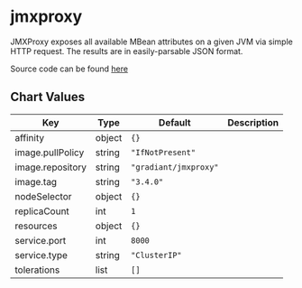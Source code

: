 jmxproxy
========
JMXProxy exposes all available MBean attributes on a given JVM via simple HTTP request. The results are in easily-parsable JSON format.

Source code can be found [here](https://mk23.github.io/jmxproxy/)



## Chart Values

| Key | Type | Default | Description |
|-----|------|---------|-------------|
| affinity | object | `{}` |  |
| image.pullPolicy | string | `"IfNotPresent"` |  |
| image.repository | string | `"gradiant/jmxproxy"` |  |
| image.tag | string | `"3.4.0"` |  |
| nodeSelector | object | `{}` |  |
| replicaCount | int | `1` |  |
| resources | object | `{}` |  |
| service.port | int | `8000` |  |
| service.type | string | `"ClusterIP"` |  |
| tolerations | list | `[]` |  |
